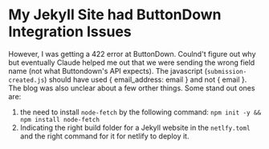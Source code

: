# My Jekyll Site had ButtonDown Integration Issues
However, I was getting a 422 error at ButtonDown. Coulnd't figure out why but eventually Claude helped me
out that we were sending the wrong field name (not what Buttondown's API expects). The
javascript (`submission-created.js`) should have used { email_address: email } and not { email }. The blog
was also unclear about a few orther things. Some stand out ones are:
1. the need to install `node-fetch` by the following command: `npm init -y && npm install node-fetch`
2. Indicating the right build folder for a Jekyll website in the `netlfy.toml` and the right command for it
for netlify to deploy it.